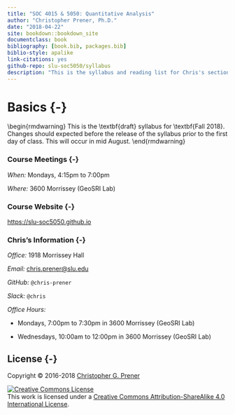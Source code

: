 ```yaml
---
title: "SOC 4015 & 5050: Quantitative Analysis"
author: "Christopher Prener, Ph.D."
date: "2018-04-22"
site: bookdown::bookdown_site
documentclass: book
bibliography: [book.bib, packages.bib]
biblio-style: apalike
link-citations: yes
github-repo: slu-soc5050/syllabus
description: "This is the syllabus and reading list for Chris's sections of SOC 4015 and 5050."
---
```


# Basics {-}

\begin{rmdwarning}
This is the \textbf{draft} syllabus for \textbf{Fall 2018}. Changes
should expected before the release of the syllabus prior to the first
day of class. This will occur in mid August.
\end{rmdwarning}

### Course Meetings {-}

*When:* Mondays, 4:15pm to 7:00pm

*Where:* 3600 Morrissey (GeoSRI Lab)

### Course Website {-}

<https://slu-soc5050.github.io>

### Chris’s Information {-}

*Office:* 1918 Morrissey Hall

*Email:* <chris.prener@slu.edu>

*GitHub:* `@chris-prener`

*Slack:* `@chris`

*Office Hours:*

-   Mondays, 7:00pm to 7:30pm in 3600 Morrissey (GeoSRI Lab)

-   Wednesdays, 10:00am to 12:00pm in 3600 Morrissey (GeoSRI Lab)


## License {-}
Copyright © 2016-2018 [Christopher G. Prener](https://chris-prener.github.io)

<a rel="license" href="http://creativecommons.org/licenses/by-sa/4.0/"><img alt="Creative Commons License" style="border-width:0" src="https://i.creativecommons.org/l/by-sa/4.0/88x31.png" /></a><br />This work is licensed under a <a rel="license" href="http://creativecommons.org/licenses/by-sa/4.0/">Creative Commons Attribution-ShareAlike 4.0 International License</a>.


